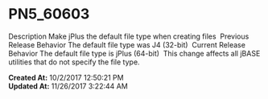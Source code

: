 # PN5_60603

Description Make jPlus the default file type when creating files  Previous Release Behavior The default file type was J4 (32-bit)  Current Release Behavior The default file type is jPlus (64-bit)  This change affects all jBASE utilities that do not specify the file type.   

**Created At:** 10/2/2017 12:50:21 PM  
**Updated At:** 11/26/2017 3:22:44 AM  

